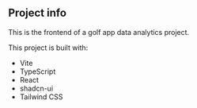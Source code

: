 
## Project info

This is the frontend of a golf app data analytics project. 

This project is built with:

- Vite
- TypeScript
- React
- shadcn-ui
- Tailwind CSS

